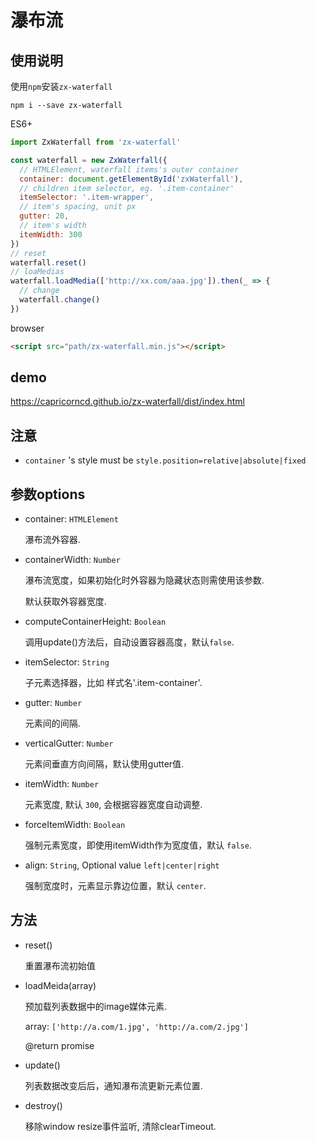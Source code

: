 # 瀑布流

## 使用说明

使用`npm`安装`zx-waterfall`

```
npm i --save zx-waterfall
```

ES6+

```javascript
import ZxWaterfall from 'zx-waterfall'

const waterfall = new ZxWaterfall({
  // HTMLElement, waterfall items's outer container
  container: document.getElementById('zxWaterfall'),
  // children item selector, eg. '.item-container'
  itemSelector: '.item-wrapper',
  // item's spacing, unit px
  gutter: 20,
  // item's width
  itemWidth: 300
})
// reset
waterfall.reset()
// loaMedias
waterfall.loadMedia(['http://xx.com/aaa.jpg']).then(_ => {
  // change
  waterfall.change()
})
```

browser

```html
<script src="path/zx-waterfall.min.js"></script>
```

## demo

https://capricorncd.github.io/zx-waterfall/dist/index.html

## 注意

* `container` 's style must be `style.position=relative|absolute|fixed`

## 参数options

* container: `HTMLElement`

  瀑布流外容器.

* containerWidth: `Number`

  瀑布流宽度，如果初始化时外容器为隐藏状态则需使用该参数.

  默认获取外容器宽度.

* computeContainerHeight: `Boolean`

  调用update()方法后，自动设置容器高度，默认`false`.


* itemSelector: `String`

  子元素选择器，比如 样式名'.item-container'.

* gutter: `Number`

  元素间的间隔.

* verticalGutter: `Number`

  元素间垂直方向间隔，默认使用gutter值.

* itemWidth: `Number`

  元素宽度, 默认 `300`, 会根据容器宽度自动调整.

* forceItemWidth: `Boolean`

  强制元素宽度，即使用itemWidth作为宽度值，默认 `false`.

* align: `String`, Optional value `left|center|right`

  强制宽度时，元素显示靠边位置，默认 `center`.

## 方法

* reset()

  重置瀑布流初始值

* loadMeida(array)

  预加载列表数据中的image媒体元素.

  array: `['http://a.com/1.jpg', 'http://a.com/2.jpg']`

  @return promise

* update()

  列表数据改变后后，通知瀑布流更新元素位置.

* destroy()

  移除window resize事件监听, 清除clearTimeout.

